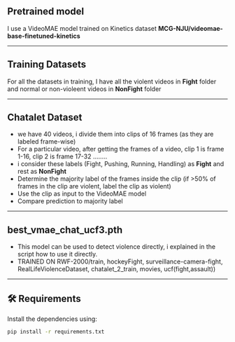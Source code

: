 ## Pretrained model
I use a VideoMAE model trained on Kinetics dataset **MCG-NJU/videomae-base-finetuned-kinetics**

---

## Training Datasets

For all the datasets in training, I have all the violent videos in **Fight** folder and normal or non-violeent videos in **NonFight** folder 

---

## Chatalet Dataset
- we have 40 videos, i divide them into clips of 16 frames (as they are labeled frame-wise)
- For a particular video, after getting the frames of a video, clip 1 is frame 1-16, clip 2 is frame 17-32 ........
- i consider these labels (Fight, Pushing, Running, Handling) as **Fight** and rest as **NonFight**
- Determine the majority label of the frames inside the clip (if >50% of frames in the clip are violent, label the clip as violent)  
- Use the clip as input to the VideoMAE model
- Compare prediction to majority label


---
## best_vmae_chat_ucf3.pth
- This model can be used to detect violence directly, i explained in the script how to use it directly.
- TRAINED ON RWF-2000/train, hockeyFight, surveillance-camera-fight, RealLifeViolenceDataset, chatalet_2_train, movies, ucf(fight,assault))

---
 
## 🛠 Requirements
Install the dependencies using:
```bash
pip install -r requirements.txt

